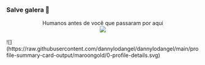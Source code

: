 ### Salve galera 👋
<p align="center"> 
  Humanos antes de você que passaram por aqui
<br>
  <img src="https://profile-counter.glitch.me/dannylodangel/count.svg" />
</p>
![](https://raw.githubusercontent.com/dannylodangel/dannylodangel/main/profile-summary-card-output/maroongold/0-profile-details.svg)
